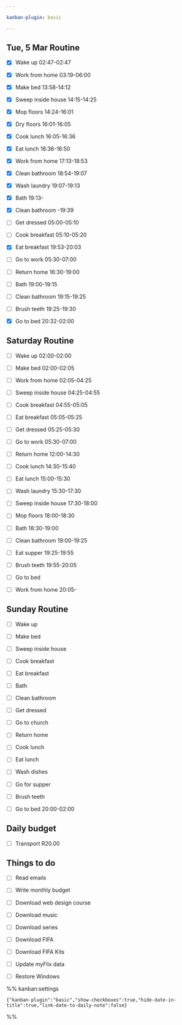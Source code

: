 ```yaml
---

kanban-plugin: basic

---
```


## Tue, 5 Mar Routine

- [x] Wake up 02:47-02:47
- [x] Work from home 03:19-06:00
- [x] Make bed 13:58-14:12
- [x] Sweep inside house 14:15-14:25
- [x] Mop floors 14:24-16:01
- [x] Dry floors 16:01-16:05
- [x] Cook lunch 16:05-16:36
- [x] Eat lunch 16:36-16:50
- [x] Work from home 17:13-18:53
- [x] Clean bathroom 18:54-19:07
- [x] Wash laundry 19:07-19:13
- [x] Bath 19:13-
- [x] Clean bathroom -19:39
- [ ] Get dressed 05:00-05:10
- [ ] Cook breakfast 05:10-05:20
- [x] Eat breakfast 19:53-20:03
- [ ] Go to work 05:30-07:00
- [ ] Return home 16:30-19:00
- [ ] Bath 19:00-19:15
- [ ] Clean bathroom 19:15-19:25
- [ ] Brush teeth 19:25-19:30
- [x] Go to bed 20:32-02:00


## Saturday Routine

- [ ] Wake up 02:00-02:00
- [ ] Make bed 02:00-02:05
- [ ] Work from home 02:05-04:25
- [ ] Sweep inside house 04:25-04:55
- [ ] Cook breakfast 04:55-05:05
- [ ] Eat breakfast 05:05-05:25
- [ ] Get dressed 05:25-05:30
- [ ] Go to work 05:30-07:00
- [ ] Return home 12:00-14:30
- [ ] Cook lunch 14:30-15:40
- [ ] Eat lunch 15:00-15:30
- [ ] Wash laundry 15:30-17:30
- [ ] Sweep inside house 17:30-18:00
- [ ] Mop floors 18:00-18:30
- [ ] Bath 18:30-19:00
- [ ] Clean bathroom 19:00-19:25
- [ ] Eat supper 19:25-19:55
- [ ] Brush teeth 19:55-20:05
- [ ] Go to bed
- [ ] Work from home 20:05-


## Sunday Routine

- [ ] Wake up
- [ ] Make bed
- [ ] Sweep inside house
- [ ] Cook breakfast
- [ ] Eat breakfast
- [ ] Bath
- [ ] Clean bathroom
- [ ] Get dressed
- [ ] Go to church
- [ ] Return home
- [ ] Cook lunch
- [ ] Eat lunch
- [ ] Wash dishes
- [ ] Go for supper
- [ ] Brush teeth
- [ ] Go to bed 20:00-02:00


## Daily budget

- [ ] Transport R20.00


## Things to do

- [ ] Read emails
- [ ] Write monthly budget
- [ ] Download web design course
- [ ] Download music
- [ ] Download series
- [ ] Download FIFA
- [ ] Download FIFA Kits
- [ ] Update myFlix data
- [ ] Restore Windows




%% kanban:settings
```
{"kanban-plugin":"basic","show-checkboxes":true,"hide-date-in-title":true,"link-date-to-daily-note":false}
```
%%